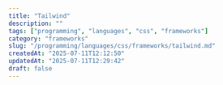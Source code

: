 ```yaml
---
title: "Tailwind"
description: ""
tags: ["programming", "languages", "css", "frameworks"]
category: "frameworks"
slug: "/programming/languages/css/frameworks/tailwind.md"
createdAt: "2025-07-11T12:12:50"
updatedAt: "2025-07-11T12:29:42"
draft: false
---
```

